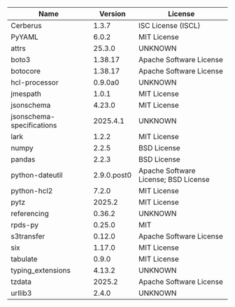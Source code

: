 | Name                      | Version     | License                              |
|---------------------------|-------------|--------------------------------------|
| Cerberus                  | 1.3.7       | ISC License (ISCL)                   |
| PyYAML                    | 6.0.2       | MIT License                          |
| attrs                     | 25.3.0      | UNKNOWN                              |
| boto3                     | 1.38.17     | Apache Software License              |
| botocore                  | 1.38.17     | Apache Software License              |
| hcl-processor             | 0.9.0a0     | UNKNOWN                              |
| jmespath                  | 1.0.1       | MIT License                          |
| jsonschema                | 4.23.0      | MIT License                          |
| jsonschema-specifications | 2025.4.1    | UNKNOWN                              |
| lark                      | 1.2.2       | MIT License                          |
| numpy                     | 2.2.5       | BSD License                          |
| pandas                    | 2.2.3       | BSD License                          |
| python-dateutil           | 2.9.0.post0 | Apache Software License; BSD License |
| python-hcl2               | 7.2.0       | MIT License                          |
| pytz                      | 2025.2      | MIT License                          |
| referencing               | 0.36.2      | UNKNOWN                              |
| rpds-py                   | 0.25.0      | MIT                                  |
| s3transfer                | 0.12.0      | Apache Software License              |
| six                       | 1.17.0      | MIT License                          |
| tabulate                  | 0.9.0       | MIT License                          |
| typing_extensions         | 4.13.2      | UNKNOWN                              |
| tzdata                    | 2025.2      | Apache Software License              |
| urllib3                   | 2.4.0       | UNKNOWN                              |
